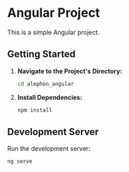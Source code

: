 # Angular Project

This is a simple Angular project.

## Getting Started

1. **Navigate to the Project's Directory:**

    ```bash
    cd alephon_angular
    ```

2. **Install Dependencies:**

    ```bash
    npm install
    ```

## Development Server

Run the development server:

```bash
ng serve
```

